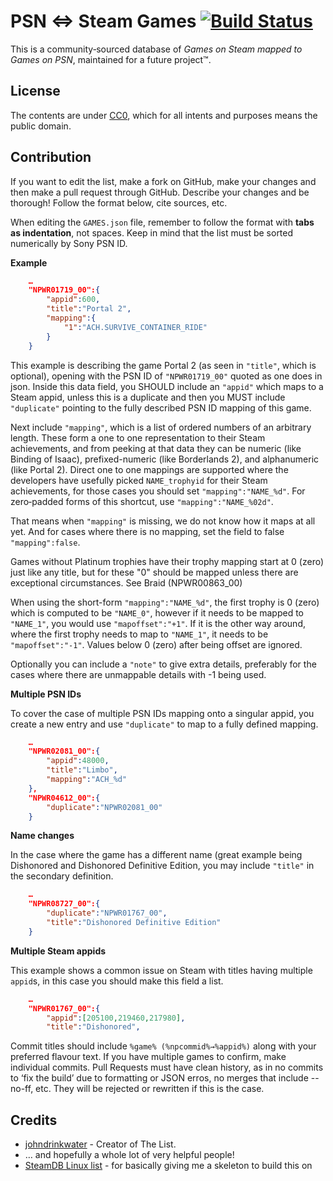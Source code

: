 PSN ⇔ Steam Games [![Build Status](https://api.travis-ci.org/johndrinkwater/PSN-to-Steam.svg)](https://travis-ci.org/johndrinkwater/PSN-to-Steam)
=========================
This is a community‐sourced database of *Games on Steam mapped to Games on
PSN*, maintained for a future project™.

License
-------
The contents are under
[CC0](https://creativecommons.org/publicdomain/zero/1.0/), which for all
intents and purposes means the public domain.

Contribution
------------
If you want to edit the list, make a fork on GitHub, make your changes and then
make a pull request through GitHub. Describe your changes and be thorough!
Follow the format below, cite sources, etc.

When editing the `GAMES.json` file, remember to follow the format with **tabs
as indentation**, not spaces.  Keep in mind that the list must be sorted
numerically by Sony PSN ID.

**Example**

```json
	…
	"NPWR01719_00":{
		"appid":600,
		"title":"Portal 2",
		"mapping":{
			"1":"ACH.SURVIVE_CONTAINER_RIDE"
		}
	}
```

This example is describing the game Portal 2 (as seen in `"title"`, which is
optional), opening with the PSN ID of `"NPWR01719_00"` quoted as one does in json.
Inside this data field, you SHOULD include an `"appid"` which maps to a Steam
appid, unless this is a duplicate and then you MUST include `"duplicate"`
pointing to the fully described PSN ID mapping of this game.

Next include `"mapping"`, which is a list of ordered numbers of an arbitrary
length. These form a one to one representation to their Steam achievements, and
from peeking at that data they can be numeric (like Binding of Isaac),
prefixed-numeric (like Borderlands 2), and alphanumeric (like Portal 2). Direct
one to one mappings are supported where the developers have usefully picked
`NAME_trophyid` for their Steam achievements, for those cases you should set
`"mapping":"NAME_%d"`. For zero‐padded forms of this shortcut, use
`"mapping":"NAME_%02d"`.

That means when `"mapping"` is missing, we do not know how it maps at all yet.
And for cases where there is no mapping, set the field to false
`"mapping":false`.

Games without Platinum trophies have their trophy mapping start at 0 (zero)
just like any title, but for these "0" should be mapped unless there are
exceptional circumstances. See Braid (NPWR00863_00)

When using the short-form `"mapping":"NAME_%d"`, the first trophy is 0 (zero)
which is computed to be `"NAME_0"`, however if it needs to be mapped to
`"NAME_1"`, you would use `"mapoffset":"+1"`. If it is the other way around,
where the first trophy needs to map to `"NAME_1"`, it needs to be
`"mapoffset":"-1"`. Values below 0 (zero) after being offset are ignored.

Optionally you can include a `"note"` to give extra details, preferably for the
cases where there are unmappable details with -1 being used.

**Multiple PSN IDs**

To cover the case of multiple PSN IDs mapping onto a singular appid, you create
a new entry and use `"duplicate"` to map to a fully defined mapping.

```json
	…
	"NPWR02081_00":{
		"appid":48000,
		"title":"Limbo",
		"mapping":"ACH_%d"
	},
	"NPWR04612_00":{
		"duplicate":"NPWR02081_00"
	}
```

**Name changes**

In the case where the game has a different name (great example being Dishonored
and Dishonored Definitive Edition, you may include `"title"` in the secondary
definition.

```json
	…
	"NPWR08727_00":{
		"duplicate":"NPWR01767_00",
		"title":"Dishonored Definitive Edition"
	}
```

**Multiple Steam appids**

This example shows a common issue on Steam with titles having multiple
`appid`s, in this case you should make this field a list.

```json
	…
	"NPWR01767_00":{
		"appid":[205100,219460,217980],
		"title":"Dishonored",
```


Commit titles should include `%game% (%npcommid%→%appid%)` along with your
preferred flavour text. If you have multiple games to confirm, make individual
commits. Pull Requests must have clean history, as in no commits to ‘fix the
build’ due to formatting or JSON erros, no merges that include --no-ff, etc.
They will be rejected or rewritten if this is the case.

Credits
-------
- [johndrinkwater](https://github.com/johndrinkwater) - Creator of The List.
- … and hopefully a whole lot of very helpful people!
- [SteamDB Linux list](https://github.com/SteamDatabase/SteamLinux) - for
  basically giving me a skeleton to build this on
